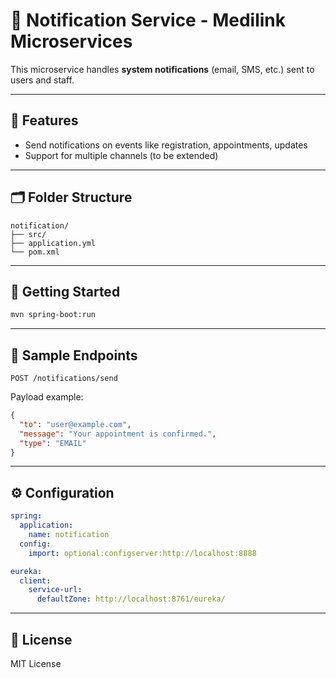 # 💬 Notification Service - Medilink Microservices

This microservice handles **system notifications** (email, SMS, etc.) sent to users and staff.

---

## 📌 Features

- Send notifications on events like registration, appointments, updates
- Support for multiple channels (to be extended)

---

## 🗂️ Folder Structure

```
notification/
├── src/
├── application.yml
└── pom.xml
```

---

## 🚀 Getting Started

```bash
mvn spring-boot:run
```

---

## 🔗 Sample Endpoints

```http
POST /notifications/send
```

Payload example:

```json
{
  "to": "user@example.com",
  "message": "Your appointment is confirmed.",
  "type": "EMAIL"
}
```

---

## ⚙️ Configuration

```yaml
spring:
  application:
    name: notification
  config:
    import: optional:configserver:http://localhost:8888

eureka:
  client:
    service-url:
      defaultZone: http://localhost:8761/eureka/
```

---

## 📄 License

MIT License
